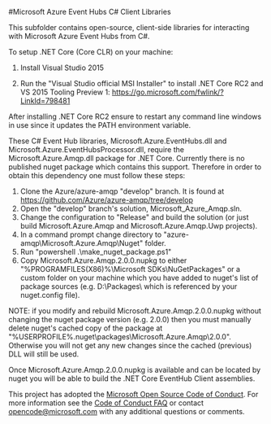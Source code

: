 #Microsoft Azure Event Hubs C# Client Libraries

This subfolder contains open-source, client-side libraries for interacting with Microsoft Azure Event Hubs from C#.

To setup .NET Core (Core CLR) on your machine:

1. Install Visual Studio 2015

2. Run the "Visual Studio official MSI Installer" to install .NET Core RC2 and VS 2015 Tooling Preview 1:
https://go.microsoft.com/fwlink/?LinkId=798481

After installing .NET Core RC2 ensure to restart any command line windows in use since it updates the PATH environment variable.

These C# Event Hub libraries, Microsoft.Azure.EventHubs.dll and Microsoft.Azure.EventHubsProcessor.dll, require the Microsoft.Azure.Amqp.dll package for .NET Core.  Currently there is no published nuget package which contains this support.  Therefore in order to obtain this dependency one must follow these steps:

1. Clone the Azure/azure-amqp "develop" branch.  It is found at https://github.com/Azure/azure-amqp/tree/develop
2. Open the "develop" branch's solution, Microsoft\_Azure\_Amqp.sln.
3. Change the configuration to "Release" and build the solution (or just build Microsoft.Azure.Amqp and Microsoft.Azure.Amqp.Uwp projects).
4. In a command prompt change directory to "azure-amqp\Microsoft.Azure.Amqp\Nuget\" folder.
5. Run "powershell .\make_nuget_package.ps1"
6. Copy Microsoft.Azure.Amqp.2.0.0.nupkg to either "%PROGRAMFILES(X86)%\Microsoft SDKs\NuGetPackages\" or a custom folder on your machine which you have added to nuget's list of package sources (e.g. D:\Packages\ which is referenced by your nuget.config file).

NOTE: if you modify and rebuild Microsoft.Azure.Amqp.2.0.0.nupkg without changing the nuget package version (e.g. 2.0.0) then you must manually delete nuget's cached copy of the package at "%USERPROFILE%\.nuget\packages\Microsoft.Azure.Amqp\2.0.0".  Otherwise you will not get any new changes since the cached (previous) DLL will still be used.

Once Microsoft.Azure.Amqp.2.0.0.nupkg is available and can be located by nuget you will be able to build the .NET Core EventHub Client assemblies.

This project has adopted the [Microsoft Open Source Code of Conduct](https://opensource.microsoft.com/codeofconduct/). For more information see the [Code of Conduct FAQ](https://opensource.microsoft.com/codeofconduct/faq/) or contact [opencode@microsoft.com](mailto:opencode@microsoft.com) with any additional questions or comments.